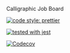 Calligraphic Job Board

[![code style: prettier](https://img.shields.io/badge/code_style-prettier-ff69b4.svg?style=flat-square)](https://github.com/prettier/prettier)

[![tested with jest](https://img.shields.io/badge/tested_with-jest-99424f.svg)](https://github.com/facebook/jest)


[![Codecov](https://codecov.io/gh/calligraphic/ca-job-board/branch/master/graph/badge.svg)](https://codecov.io/gh/calligraphic/ca-job-board)
